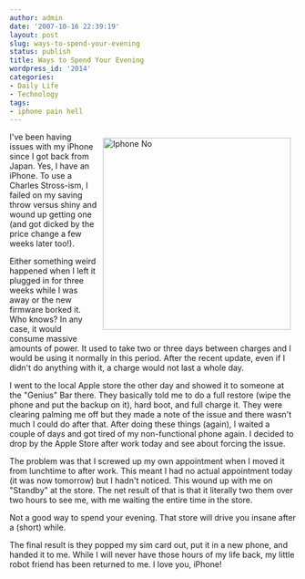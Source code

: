 ```yaml
---
author: admin
date: '2007-10-16 22:39:19'
layout: post
slug: ways-to-spend-your-evening
status: publish
title: Ways to Spend Your Evening
wordpress_id: '2014'
categories:
- Daily Life
- Technology
tags:
- iphone pain hell
---
```

<img src="http://www.arcanology.com/images/iphone-no.png" alt="Iphone No" align="right" border="0" height="337" hspace="10" vspace="10" width="330" />I've been having issues with my iPhone since I got back from Japan. Yes, I have an iPhone. To use a Charles Stross-ism, I failed on my saving throw versus shiny and wound up getting one (and got dicked by the price change a few weeks later too!).

Either something weird happened when I left it plugged in for three weeks while I was away or the new firmware borked it. Who knows? In any case, it would consume massive amounts of power. It used to take two or three days between charges and I would be using it normally in this period. After the recent update, even if I didn't do anything with it, a charge would not last a whole day.

I went to the local Apple store the other day and showed it to someone at the "Genius" Bar there. They basically told me to do a full restore (wipe the phone and put the backup on it), hard boot, and full charge it. They were clearing palming me off but they made a note of the issue and there wasn't much I could do after that. After doing these things (again), I waited a couple of days and got tired of my non-functional phone again. I decided to drop by the Apple Store after work today and see about forcing the issue.

The problem was that I screwed up my own appointment when I moved it from lunchtime to after work. This meant I had no actual appointment today (it was now tomorrow) but I hadn't noticed. This wound up with me on "Standby" at the store. The net result of that is that it literally two them over two hours to see me, with me waiting the entire time in the store.

Not a good way to spend your evening. That store will drive you insane after a (short) while.

The final result is they popped my sim card out, put it in a new phone, and handed it to me. While I will never have those hours of my life back, my little robot friend has been returned to me. I love you, iPhone!
